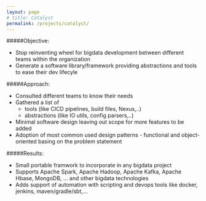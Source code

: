 ```yaml
---
layout: page
# title: Catalyst
permalink: /projects/catalyst/
---
```


#####Objective:
  - Stop reinventing wheel for bigdata development between different teams within the organization
  - Generate a software library/framework providing abstractions and tools to ease their dev lifecyle

#####Approach:
  - Consulted different teams to know their needs
  - Gathered a list of
  	- tools (like CICD pipelines, build files, Nexus,..) 
	- abstractions (like IO utils, config parsers,..)
  - Minimal software design leaving out scope for more features to be added
  - Adoption of most common used design patterns - functional and object-oriented basing on the problem statement

#####Results:
  - Small portable framwork to incorporate in any bigdata project
  - Supports Apache Spark, Apache Hadoop, Apache Kafka, Apache Hbase, MongoDB, ... and other bigdata technologies
  - Adds support of automation with scripting and devops tools like docker, jenkins, maven/gradle/sbt,...



